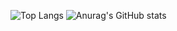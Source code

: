 ![Top Langs](https://github-readme-stats.vercel.app/api/top-langs/?username=isidora-stanic&size_weight=0.5&count_weight=1&layout=compact&langs_count=10&show_icons=true&hide=xslt,shaderlab,mathematica,hlsl,dockerfile,shell,rust)
![Anurag's GitHub stats](https://github-readme-stats.vercel.app/api?username=isidora-stanic&show_icons=true&hide=contribs,stars)

<!--
### Hi there 👋
**isidora-stanic/isidora-stanic** is a ✨ _special_ ✨ repository because its `README.md` (this file) appears on your GitHub profile.

Here are some ideas to get you started:

- 🔭 I’m currently working on ...
- 🌱 I’m currently learning ...
- 👯 I’m looking to collaborate on ...
- 🤔 I’m looking for help with ...
- 💬 Ask me about ...
- 📫 How to reach me: ...
- 😄 Pronouns: ...
- ⚡ Fun fact: ...
-->
